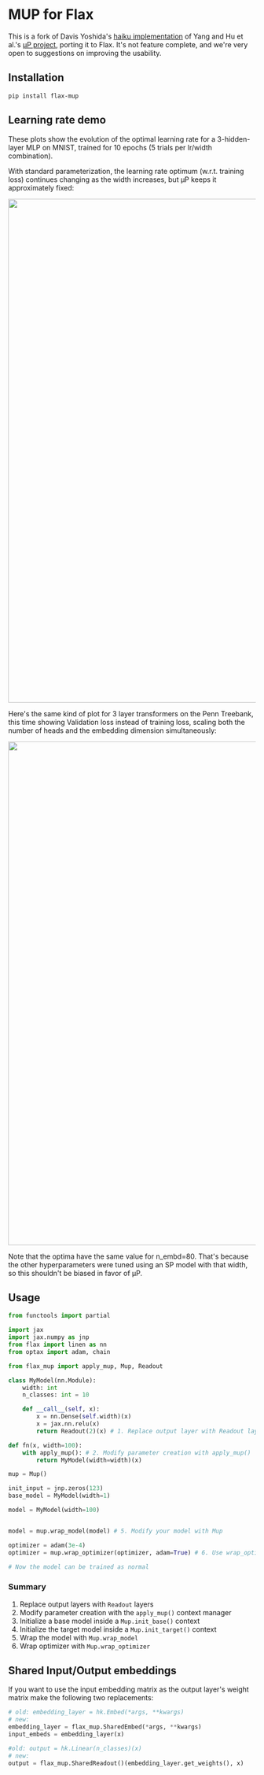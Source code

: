 # MUP for Flax

This is a fork of Davis Yoshida's [haiku implementation](https://github.com/davisyoshida/haiku-mup) of Yang and Hu et al.'s [μP project](https://github.com/microsoft/mup), porting it to Flax.
It's not feature complete, and we're very open to suggestions on improving the usability.

## Installation

```
pip install flax-mup
```

## Learning rate demo
These plots show the evolution of the optimal learning rate for a 3-hidden-layer MLP on MNIST, trained for 10 epochs (5 trials per lr/width combination).

With standard parameterization, the learning rate optimum (w.r.t. training loss) continues changing as the width increases, but μP keeps it approximately fixed:

<img src="https://github.com/davisyoshida/haiku-mup/blob/master/figures/combined.png?raw=True" width="1024" />

Here's the same kind of plot for 3 layer transformers on the Penn Treebank, this time showing Validation loss instead of training loss, scaling both the number of heads and the embedding dimension simultaneously:

<img src="https://github.com/davisyoshida/haiku-mup/blob/master/figures/ptb_combined.png?raw=True" width="1024" />

Note that the optima have the same value for n_embd=80. That's because the other hyperparameters were tuned using an SP model with that width, so this shouldn't be biased in favor of μP.

## Usage
```python
from functools import partial

import jax
import jax.numpy as jnp
from flax import linen as nn
from optax import adam, chain

from flax_mup import apply_mup, Mup, Readout

class MyModel(nn.Module):
    width: int
    n_classes: int = 10

    def __call__(self, x):
        x = nn.Dense(self.width)(x)
        x = jax.nn.relu(x)
        return Readout(2)(x) # 1. Replace output layer with Readout layer

def fn(x, width=100):
    with apply_mup(): # 2. Modify parameter creation with apply_mup()
        return MyModel(width=width)(x)

mup = Mup()

init_input = jnp.zeros(123)
base_model = MyModel(width=1)

model = MyModel(width=100)


model = mup.wrap_model(model) # 5. Modify your model with Mup

optimizer = adam(3e-4)
optimizer = mup.wrap_optimizer(optimizer, adam=True) # 6. Use wrap_optimizer to get layer specific learning rates

# Now the model can be trained as normal
```
### Summary
1. Replace output layers with `Readout` layers
2. Modify parameter creation with the `apply_mup()` context manager
3. Initialize a base model inside a `Mup.init_base()` context
4. Initialize the target model inside a `Mup.init_target()` context
5. Wrap the model with `Mup.wrap_model`
6. Wrap optimizer with `Mup.wrap_optimizer`

## Shared Input/Output embeddings
If you want to use the input embedding matrix as the output layer's weight matrix make the following two replacements:

```python
# old: embedding_layer = hk.Embed(*args, **kwargs)
# new:
embedding_layer = flax_mup.SharedEmbed(*args, **kwargs)
input_embeds = embedding_layer(x)

#old: output = hk.Linear(n_classes)(x)
# new:
output = flax_mup.SharedReadout()(embedding_layer.get_weights(), x) 
```
